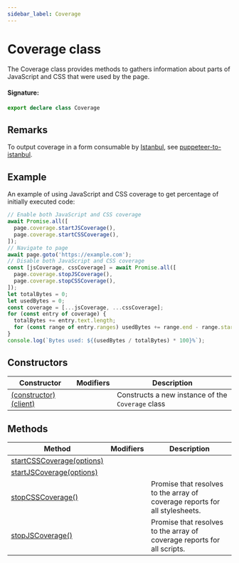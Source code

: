 ```yaml
---
sidebar_label: Coverage
---
```


# Coverage class

The Coverage class provides methods to gathers information about parts of JavaScript and CSS that were used by the page.

#### Signature:

```typescript
export declare class Coverage
```

## Remarks

To output coverage in a form consumable by [Istanbul](https://github.com/istanbuljs), see [puppeteer-to-istanbul](https://github.com/istanbuljs/puppeteer-to-istanbul).

## Example

An example of using JavaScript and CSS coverage to get percentage of initially executed code:

```ts
// Enable both JavaScript and CSS coverage
await Promise.all([
  page.coverage.startJSCoverage(),
  page.coverage.startCSSCoverage(),
]);
// Navigate to page
await page.goto('https://example.com');
// Disable both JavaScript and CSS coverage
const [jsCoverage, cssCoverage] = await Promise.all([
  page.coverage.stopJSCoverage(),
  page.coverage.stopCSSCoverage(),
]);
let totalBytes = 0;
let usedBytes = 0;
const coverage = [...jsCoverage, ...cssCoverage];
for (const entry of coverage) {
  totalBytes += entry.text.length;
  for (const range of entry.ranges) usedBytes += range.end - range.start - 1;
}
console.log(`Bytes used: ${(usedBytes / totalBytes) * 100}%`);
```

## Constructors

| Constructor                                                    | Modifiers | Description                                                  |
| -------------------------------------------------------------- | --------- | ------------------------------------------------------------ |
| [(constructor)(client)](./puppeteer.coverage._constructor_.md) |           | Constructs a new instance of the <code>Coverage</code> class |

## Methods

| Method                                                                | Modifiers | Description                                                                 |
| --------------------------------------------------------------------- | --------- | --------------------------------------------------------------------------- |
| [startCSSCoverage(options)](./puppeteer.coverage.startcsscoverage.md) |           |                                                                             |
| [startJSCoverage(options)](./puppeteer.coverage.startjscoverage.md)   |           |                                                                             |
| [stopCSSCoverage()](./puppeteer.coverage.stopcsscoverage.md)          |           | Promise that resolves to the array of coverage reports for all stylesheets. |
| [stopJSCoverage()](./puppeteer.coverage.stopjscoverage.md)            |           | Promise that resolves to the array of coverage reports for all scripts.     |
